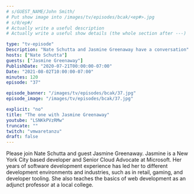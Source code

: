 ```yaml
---
# s/GUEST_NAME/John Smith/
# Put show image into /images/tv/episodes/bcak/<ep#>.jpg
# s/0/ep#/
# Actually write a useful description
# Actually write a useful show details (the whole section after ---)

type: "tv-episode"
Description: "Nate Schutta and Jasmine Greenaway have a conversation"
hosts: ["Nate Schutta"]
guests: ["Jasmine Greenaway"]
PublishDate: "2020-07-21T00:00:00-07:00"
Date: "2021-08-02T10:00:00-07:00"
minutes: 120
episode: "37"

episode_banner: "/images/tv/episodes/bcak/37.jpg"
episode_image: "/images/tv/episodes/bcak/37.jpg"

explicit: "no"
title: "The one with Jasmine Greenaway"
youtube: "LSNKkPVzRMw"
truncate: ""
twitch: "vmwaretanzu"
draft: false
---
```


Please join Nate Schutta and guest Jasmine Greenaway. Jasmine is a New York City based developer and Senior Cloud Advocate at Microsoft. Her years of software development experience has led her to different development environments and industries, such as in retail, gaming, and developer tooling. She also teaches the basics of web development as an adjunct professor at a local college.

